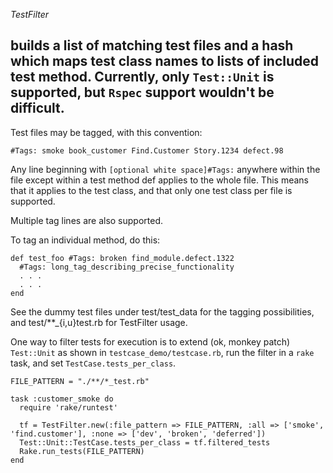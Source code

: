 *TestFilter*
## builds a list of matching test files and a hash which maps test class names to lists of included test method.  Currently, only `Test::Unit` is supported, but `Rspec` support wouldn't be difficult.

Test files may be tagged, with this convention:

    #Tags: smoke book_customer Find.Customer Story.1234 defect.98

Any line beginning with `[optional white space]#Tags:` anywhere within the file except within a test method def applies to the whole file.  This means that it applies to the
test class, and that only one test class per file is supported.

Multiple tag lines are also supported.

To tag an individual method, do this:

    def test_foo #Tags: broken find_module.defect.1322
      #Tags: long_tag_describing_precise_functionality
      . . .
      . . .
    end

See the dummy test files under test/test_data for the tagging possibilities, and test/**_{i,u}test.rb for TestFilter usage.

One way to filter tests for execution is to extend (ok, monkey patch) `Test::Unit` as shown in `testcase_demo/testcase.rb`, run the filter in a `rake` task, and set `TestCase.tests_per_class`.

    FILE_PATTERN = "./**/*_test.rb"

    task :customer_smoke do
      require 'rake/runtest'
    
      tf = TestFilter.new(:file_pattern => FILE_PATTERN, :all => ['smoke', 'find.customer'], :none => ['dev', 'broken', 'deferred'])
      Test::Unit::TestCase.tests_per_class = tf.filtered_tests
      Rake.run_tests(FILE_PATTERN)
    end


